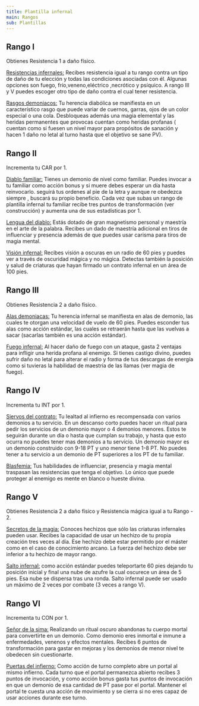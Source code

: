 ```yaml
---
title: Plantilla infernal
main: Rangos
sub: Plantillas
---
```


## Rango I

Obtienes Resistencia 1 a daño físico. 

<u>Resistencias infernales:</u> Recibes resistencia igual a tu rango contra un tipo de daño de tu elección y todas las condiciones asociadas con él. Algunas opciones son fuego, frío,veneno,eléctrico ,necrótico y psíquico. A rango III y V puedes escoger otro tipo de daño contra el cual tener resistencia.

<u>Rasgos demoniacos:</u> Tu herencia diabólica se manifiesta en un característico rasgo que puede variar de cuernos, garras, ojos de un color especial o una cola. Desbloqueas además una magia elemental y las heridas permanentes que provocas cuentan como heridas profanas ( cuentan como si fuesen un nivel mayor para propósitos de sanación y hacen 1 daño no letal al turno hasta que el objetivo se sane PV).

## Rango II

Incrementa tu CAR por 1.

<u>Diablo familiar:</u> Tienes un demonio de nivel como familiar. Puedes invocar a tu familiar como acción bonus y si muere debes esperar un día hasta reinvocarlo. seguirá tus ordenes al pie de la letra y aunque re obedezca siempre , buscará su propio beneficio. Cada vez que subas un rango de plantilla infernal tu familiar recibe tres puntos de transformación (ver construcción) y aumenta una de sus estadísticas por 1.

<u>Lengua del diablo:</u> Estás dotado de gran magnetismo personal y maestría en el arte de la palabra. Recibes un dado de maestría adicional en tiros de influenciar y presencia además de que puedes usar carisma para tiros de magia mental.

<u>Visión infernal:</u> Recibes visión a oscuras en un radio de 60 pies y puedes ver a través de oscuridad mágica y no mágica. Detectas también la posición y salud de criaturas que hayan firmado un contrato infernal en un área de 100 pies.

## Rango III

Obtienes Resistencia 2 a daño físico. 

<u>Alas demoniacas:</u> Tu herencia infernal se manifiesta en alas de demonio, las cuales te otorgan una velocidad de vuelo de 60 pies. Puedes esconder tus alas como acción estándar, las cuales se retraerán hasta que las vuelvas a sacar (sacarlas también es una acción estándar).

<u>Fuego infernal:</u> Al hacer daño de fuego con un ataque, gasta 2 ventajas para infligir una herida profana al enemigo. Si tienes castigo divino, puedes sufrir daño no letal para alterar el radio y forma de tus descargas de energía como si tuvieras la habilidad de maestría de las llamas (ver magia de fuego).

## Rango IV

Incrementa tu INT por 1.

<u>Siervos del contrato:</u> Tu lealtad al infierno es recompensada con varios demonios a tu servicio. En un descanso corto puedes hacer un ritual para pedir los servicios de un demonio mayor o 4 demonios menores. Estos te seguirán durante un día o hasta que cumplan su trabajo, y hasta que esto ocurra no puedes tener mas demonios a tu servicio. Un demonio mayor es un demonio construido con 9-18 PT y uno menor tiene 1-8 PT. No puedes tener a tu servicio a un demonio de PT  superiores a los PT de tu familiar.

<u>Blasfemia:</u> Tus habilidades de influenciar, presencia y magia mental traspasan las resistencias que tenga el objetivo. Lo único que puede proteger al enemigo es mente en blanco o hueste divina.

## Rango V

Obtienes Resistencia 2 a daño físico y Resistencia mágica igual a tu Rango - 2. 

<u>Secretos de la magia:</u> Conoces hechizos que sólo las criaturas infernales pueden usar. Recibes la capacidad de usar un hechizo de tu propia creación tres veces al día. Ese hechizo debe estar permitido por el máster como en el caso de conocimiento arcano. La fuerza del hechizo debe ser inferior a tu hechizo de mayor rango.

<u>Salto infernal:</u> como acción estándar puedes teleportarte 60 pies dejando tu posición inicial y final una nube de azufre la cual oscurece un área de 5 pies. Esa nube se dispersa tras una ronda. Salto infernal puede ser usado un máximo de 2 veces por combate  (3 veces a rango V).

## Rango VI

Incrementa tu CON por 1.

<u>Señor de la sima:</u> Realizando un ritual oscuro abandonas tu cuerpo mortal para convertirte en un demonio. Como demonio eres inmortal e inmune a enfermedades, venenos y efectos mentales. Recibes 6 puntos de transformación para gastar en mejoras y los demonios de menor nivel te obedecen sin cuestionarte.

<u>Puertas del infierno:</u> Como acción de turno completo abre un portal al mismo infierno. Cada turno que el portal permanezca abierto recibes 3 puntos de invocación, y como acción bonus gasta tus puntos de invocación en que un demonio de esa cantidad de PT pase por el portal. Mantener el portal te cuesta una acción de movimiento y se cierra si no eres capaz de usar acciones durante ese turno.